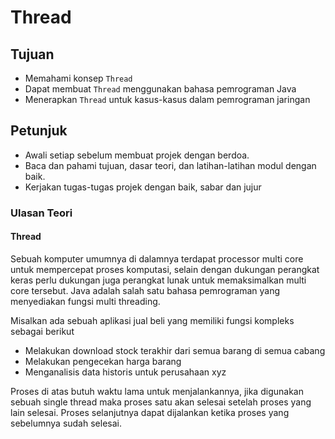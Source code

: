 # Thread

## Tujuan

- Memahami konsep `Thread`
- Dapat membuat `Thread` menggunakan bahasa pemrograman Java
- Menerapkan `Thread` untuk kasus-kasus dalam pemrograman jaringan

## Petunjuk

-   Awali setiap sebelum membuat projek dengan berdoa.
-	Baca dan pahami tujuan, dasar teori, dan latihan-latihan modul dengan baik.
-	Kerjakan tugas-tugas projek dengan baik, sabar dan jujur

### Ulasan Teori

#### Thread
Sebuah komputer umumnya di dalamnya terdapat processor multi core untuk mempercepat proses komputasi, selain dengan 
dukungan perangkat keras perlu dukungan juga perangkat lunak untuk memaksimalkan multi core tersebut. Java adalah salah 
satu bahasa pemrograman yang menyediakan fungsi multi threading.

Misalkan ada sebuah aplikasi jual beli yang memiliki fungsi kompleks sebagai berikut
- Melakukan download stock terakhir dari semua barang di semua cabang
- Melakukan pengecekan harga barang
- Menganalisis data historis untuk perusahaan xyz

Proses di atas butuh waktu lama untuk menjalankannya, jika digunakan sebuah single thread maka proses satu akan selesai
setelah proses yang lain selesai. Proses selanjutnya dapat dijalankan ketika proses yang sebelumnya sudah selesai.